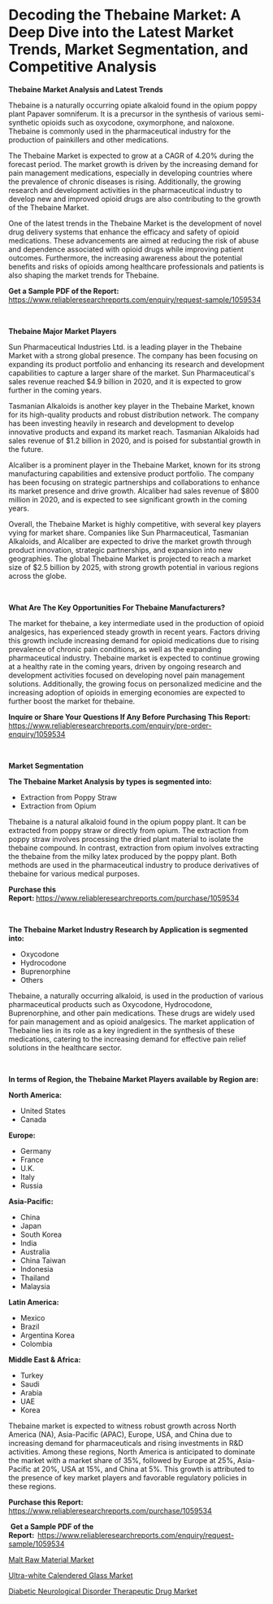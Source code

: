 <p><h1>Decoding the Thebaine Market: A Deep Dive into the Latest Market Trends, Market Segmentation, and Competitive Analysis</h1></p><p><strong>Thebaine Market Analysis and Latest Trends</strong></p>
<p><p>Thebaine is a naturally occurring opiate alkaloid found in the opium poppy plant Papaver somniferum. It is a precursor in the synthesis of various semi-synthetic opioids such as oxycodone, oxymorphone, and naloxone. Thebaine is commonly used in the pharmaceutical industry for the production of painkillers and other medications.</p><p>The Thebaine Market is expected to grow at a CAGR of 4.20% during the forecast period. The market growth is driven by the increasing demand for pain management medications, especially in developing countries where the prevalence of chronic diseases is rising. Additionally, the growing research and development activities in the pharmaceutical industry to develop new and improved opioid drugs are also contributing to the growth of the Thebaine Market.</p><p>One of the latest trends in the Thebaine Market is the development of novel drug delivery systems that enhance the efficacy and safety of opioid medications. These advancements are aimed at reducing the risk of abuse and dependence associated with opioid drugs while improving patient outcomes. Furthermore, the increasing awareness about the potential benefits and risks of opioids among healthcare professionals and patients is also shaping the market trends for Thebaine.</p></p>
<p><strong>Get a Sample PDF of the Report:&nbsp;</strong> <a href="https://www.reliableresearchreports.com/enquiry/request-sample/1059534">https://www.reliableresearchreports.com/enquiry/request-sample/1059534</a></p>
<p>&nbsp;</p>
<p><strong>Thebaine Major Market Players</strong></p>
<p><p>Sun Pharmaceutical Industries Ltd. is a leading player in the Thebaine Market with a strong global presence. The company has been focusing on expanding its product portfolio and enhancing its research and development capabilities to capture a larger share of the market. Sun Pharmaceutical's sales revenue reached $4.9 billion in 2020, and it is expected to grow further in the coming years.</p><p>Tasmanian Alkaloids is another key player in the Thebaine Market, known for its high-quality products and robust distribution network. The company has been investing heavily in research and development to develop innovative products and expand its market reach. Tasmanian Alkaloids had sales revenue of $1.2 billion in 2020, and is poised for substantial growth in the future.</p><p>Alcaliber is a prominent player in the Thebaine Market, known for its strong manufacturing capabilities and extensive product portfolio. The company has been focusing on strategic partnerships and collaborations to enhance its market presence and drive growth. Alcaliber had sales revenue of $800 million in 2020, and is expected to see significant growth in the coming years.</p><p>Overall, the Thebaine Market is highly competitive, with several key players vying for market share. Companies like Sun Pharmaceutical, Tasmanian Alkaloids, and Alcaliber are expected to drive the market growth through product innovation, strategic partnerships, and expansion into new geographies. The global Thebaine Market is projected to reach a market size of $2.5 billion by 2025, with strong growth potential in various regions across the globe.</p></p>
<p>&nbsp;</p>
<p><strong>What Are The Key Opportunities For Thebaine Manufacturers?</strong></p>
<p><p>The market for thebaine, a key intermediate used in the production of opioid analgesics, has experienced steady growth in recent years. Factors driving this growth include increasing demand for opioid medications due to rising prevalence of chronic pain conditions, as well as the expanding pharmaceutical industry. Thebaine market is expected to continue growing at a healthy rate in the coming years, driven by ongoing research and development activities focused on developing novel pain management solutions. Additionally, the growing focus on personalized medicine and the increasing adoption of opioids in emerging economies are expected to further boost the market for thebaine.</p></p>
<p><strong>Inquire or Share Your Questions If Any Before Purchasing This Report:</strong> <a href="https://www.reliableresearchreports.com/enquiry/pre-order-enquiry/1059534">https://www.reliableresearchreports.com/enquiry/pre-order-enquiry/1059534</a></p>
<p>&nbsp;</p>
<p><strong>Market Segmentation</strong></p>
<p><strong>The Thebaine Market Analysis by types is segmented into:</strong></p>
<p><ul><li>Extraction from Poppy Straw</li><li>Extraction from Opium</li></ul></p>
<p><p>Thebaine is a natural alkaloid found in the opium poppy plant. It can be extracted from poppy straw or directly from opium. The extraction from poppy straw involves processing the dried plant material to isolate the thebaine compound. In contrast, extraction from opium involves extracting the thebaine from the milky latex produced by the poppy plant. Both methods are used in the pharmaceutical industry to produce derivatives of thebaine for various medical purposes.</p></p>
<p><strong>Purchase this Report:&nbsp;</strong><a href="https://www.reliableresearchreports.com/purchase/1059534">https://www.reliableresearchreports.com/purchase/1059534</a></p>
<p>&nbsp;</p>
<p><strong>The Thebaine Market Industry Research by Application is segmented into:</strong></p>
<p><ul><li>Oxycodone</li><li>Hydrocodone</li><li>Buprenorphine</li><li>Others</li></ul></p>
<p><p>Thebaine, a naturally occurring alkaloid, is used in the production of various pharmaceutical products such as Oxycodone, Hydrocodone, Buprenorphine, and other pain medications. These drugs are widely used for pain management and as opioid analgesics. The market application of Thebaine lies in its role as a key ingredient in the synthesis of these medications, catering to the increasing demand for effective pain relief solutions in the healthcare sector.</p></p>
<p>&nbsp;</p>
<p><strong>In terms of Region, the Thebaine Market Players available by Region are:</strong></p>
<p>
    <p> <strong> North America: </strong>
        <ul>
            <li>United States</li>
            <li>Canada</li>
        </ul>
        </p> 
    <p> <strong> Europe: </strong>
        <ul>
            <li>Germany</li>
            <li>France</li>
            <li>U.K.</li>
            <li>Italy</li>
            <li>Russia</li>
        </ul>
        </p> 
    <p> <strong> Asia-Pacific: </strong>
        <ul>
            <li>China</li>
            <li>Japan</li>
            <li>South Korea</li>
            <li>India</li>
            <li>Australia</li>
            <li>China Taiwan</li>
            <li>Indonesia</li>
            <li>Thailand</li>
            <li>Malaysia</li>
        </ul>
        </p> 
    <p> <strong> Latin America: </strong>
        <ul>
            <li>Mexico</li>
            <li>Brazil</li>
            <li>Argentina Korea</li>
            <li>Colombia</li>
        </ul>
        </p> 
    <p> <strong> Middle East & Africa: </strong>
        <ul>
            <li>Turkey</li>
            <li>Saudi</li>
            <li>Arabia</li>
            <li>UAE</li>
            <li>Korea</li>
        </ul>
    </p>
    </p>
<p><p>Thebaine market is expected to witness robust growth across North America (NA), Asia-Pacific (APAC), Europe, USA, and China due to increasing demand for pharmaceuticals and rising investments in R&D activities. Among these regions, North America is anticipated to dominate the market with a market share of 35%, followed by Europe at 25%, Asia-Pacific at 20%, USA at 15%, and China at 5%. This growth is attributed to the presence of key market players and favorable regulatory policies in these regions.</p></p>
<p><strong>Purchase this Report: </strong><a href="https://www.reliableresearchreports.com/purchase/1059534">https://www.reliableresearchreports.com/purchase/1059534</a></p>
<p>&nbsp;<strong>Get a Sample PDF of the Report:&nbsp;&nbsp;</strong><a href="https://www.reliableresearchreports.com/enquiry/request-sample/1059534">https://www.reliableresearchreports.com/enquiry/request-sample/1059534</a></p>
<p><strong></strong></p>
<p><p><a href="https://view.publitas.com/reportprime-1/malt-raw-material-market-size-growth-outlook-from-2023-to-2030-projecting-at-markets-trends-analysis-by-application-regional-outlook-and-revenue/">Malt Raw Material Market</a></p><p><a href="https://view.publitas.com/reportprime-1/ultra-white-calendered-glass-market-size-and-examines-its-market-scope-with-a-primary-focus-on-growth-opportunities-and-forecasted-trends-spanning-from-2023-to-2030/">Ultra-white Calendered Glass Market</a></p><p><a href="https://view.publitas.com/reportprime-1/diabetic-neurological-disorder-therapeutic-drug-market-size-evaluating-its-market-trends-growth-and-projections-2023-2030/">Diabetic Neurological Disorder Therapeutic Drug Market</a></p></p>